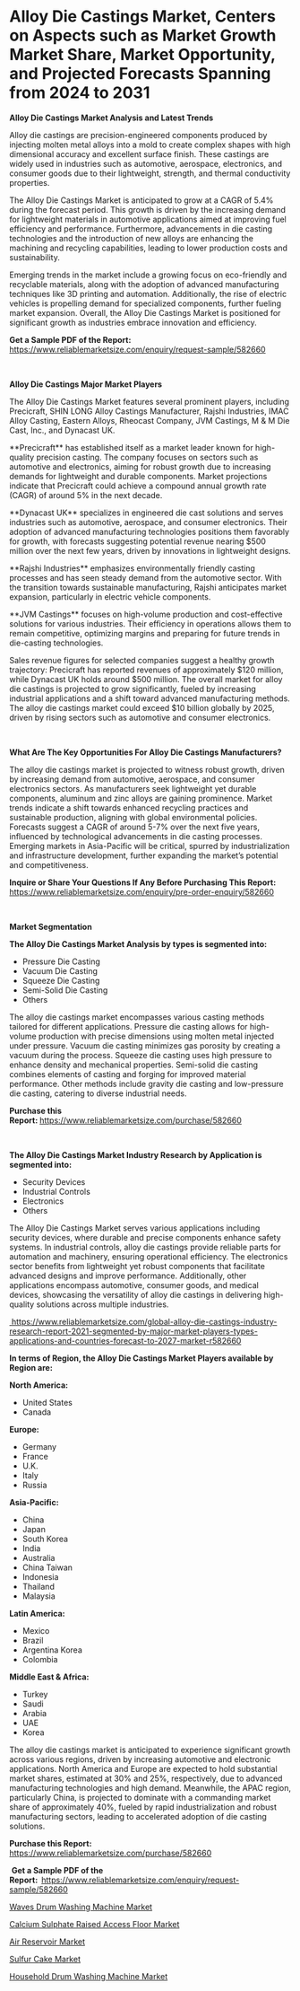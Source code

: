 <p><h1>Alloy Die Castings Market, Centers on Aspects such as Market Growth Market Share, Market Opportunity, and Projected Forecasts Spanning from 2024 to 2031</h1></p><p><strong>Alloy Die Castings Market Analysis and Latest Trends</strong></p>
<p><p>Alloy die castings are precision-engineered components produced by injecting molten metal alloys into a mold to create complex shapes with high dimensional accuracy and excellent surface finish. These castings are widely used in industries such as automotive, aerospace, electronics, and consumer goods due to their lightweight, strength, and thermal conductivity properties.</p><p>The Alloy Die Castings Market is anticipated to grow at a CAGR of 5.4% during the forecast period. This growth is driven by the increasing demand for lightweight materials in automotive applications aimed at improving fuel efficiency and performance. Furthermore, advancements in die casting technologies and the introduction of new alloys are enhancing the machining and recycling capabilities, leading to lower production costs and sustainability.</p><p>Emerging trends in the market include a growing focus on eco-friendly and recyclable materials, along with the adoption of advanced manufacturing techniques like 3D printing and automation. Additionally, the rise of electric vehicles is propelling demand for specialized components, further fueling market expansion. Overall, the Alloy Die Castings Market is positioned for significant growth as industries embrace innovation and efficiency.</p></p>
<p><strong>Get a Sample PDF of the Report:&nbsp;</strong> <a href="https://www.reliablemarketsize.com/enquiry/request-sample/582660?utm_campaign=1326&utm_medium=2&utm_source=Github&utm_content=ia&utm_term=27092024&utm_id=alloy-die-castings">https://www.reliablemarketsize.com/enquiry/request-sample/582660</a></p>
<p>&nbsp;</p>
<p><strong>Alloy Die Castings Major Market Players</strong></p>
<p><p>The Alloy Die Castings Market features several prominent players, including Precicraft, SHIN LONG Alloy Castings Manufacturer, Rajshi Industries, IMAC Alloy Casting, Eastern Alloys, Rheocast Company, JVM Castings, M & M Die Cast, Inc., and Dynacast UK. </p><p>**Precicraft** has established itself as a market leader known for high-quality precision casting. The company focuses on sectors such as automotive and electronics, aiming for robust growth due to increasing demands for lightweight and durable components. Market projections indicate that Precicraft could achieve a compound annual growth rate (CAGR) of around 5% in the next decade.</p><p>**Dynacast UK** specializes in engineered die cast solutions and serves industries such as automotive, aerospace, and consumer electronics. Their adoption of advanced manufacturing technologies positions them favorably for growth, with forecasts suggesting potential revenue nearing $500 million over the next few years, driven by innovations in lightweight designs.</p><p>**Rajshi Industries** emphasizes environmentally friendly casting processes and has seen steady demand from the automotive sector. With the transition towards sustainable manufacturing, Rajshi anticipates market expansion, particularly in electric vehicle components.</p><p>**JVM Castings** focuses on high-volume production and cost-effective solutions for various industries. Their efficiency in operations allows them to remain competitive, optimizing margins and preparing for future trends in die-casting technologies.</p><p>Sales revenue figures for selected companies suggest a healthy growth trajectory: Precicraft has reported revenues of approximately $120 million, while Dynacast UK holds around $500 million. The overall market for alloy die castings is projected to grow significantly, fueled by increasing industrial applications and a shift toward advanced manufacturing methods. The alloy die castings market could exceed $10 billion globally by 2025, driven by rising sectors such as automotive and consumer electronics.</p></p>
<p>&nbsp;</p>
<p><strong>What Are The Key Opportunities For Alloy Die Castings Manufacturers?</strong></p>
<p><p>The alloy die castings market is projected to witness robust growth, driven by increasing demand from automotive, aerospace, and consumer electronics sectors. As manufacturers seek lightweight yet durable components, aluminum and zinc alloys are gaining prominence. Market trends indicate a shift towards enhanced recycling practices and sustainable production, aligning with global environmental policies. Forecasts suggest a CAGR of around 5-7% over the next five years, influenced by technological advancements in die casting processes. Emerging markets in Asia-Pacific will be critical, spurred by industrialization and infrastructure development, further expanding the market’s potential and competitiveness.</p></p>
<p><strong>Inquire or Share Your Questions If Any Before Purchasing This Report:</strong> <a href="https://www.reliablemarketsize.com/enquiry/pre-order-enquiry/582660?utm_campaign=1326&utm_medium=2&utm_source=Github&utm_content=ia&utm_term=27092024&utm_id=alloy-die-castings">https://www.reliablemarketsize.com/enquiry/pre-order-enquiry/582660</a></p>
<p>&nbsp;</p>
<p><strong>Market Segmentation</strong></p>
<p><strong>The Alloy Die Castings Market Analysis by types is segmented into:</strong></p>
<p><ul><li>Pressure Die Casting</li><li>Vacuum Die Casting</li><li>Squeeze Die Casting</li><li>Semi-Solid Die Casting</li><li>Others</li></ul></p>
<p><p>The alloy die castings market encompasses various casting methods tailored for different applications. Pressure die casting allows for high-volume production with precise dimensions using molten metal injected under pressure. Vacuum die casting minimizes gas porosity by creating a vacuum during the process. Squeeze die casting uses high pressure to enhance density and mechanical properties. Semi-solid die casting combines elements of casting and forging for improved material performance. Other methods include gravity die casting and low-pressure die casting, catering to diverse industrial needs.</p></p>
<p><strong>Purchase this Report:&nbsp;</strong><a href="https://www.reliablemarketsize.com/purchase/582660?utm_campaign=1326&utm_medium=2&utm_source=Github&utm_content=ia&utm_term=27092024&utm_id=alloy-die-castings">https://www.reliablemarketsize.com/purchase/582660</a></p>
<p>&nbsp;</p>
<p><strong>The Alloy Die Castings Market Industry Research by Application is segmented into:</strong></p>
<p><ul><li>Security Devices</li><li>Industrial Controls</li><li>Electronics</li><li>Others</li></ul></p>
<p><p>The Alloy Die Castings Market serves various applications including security devices, where durable and precise components enhance safety systems. In industrial controls, alloy die castings provide reliable parts for automation and machinery, ensuring operational efficiency. The electronics sector benefits from lightweight yet robust components that facilitate advanced designs and improve performance. Additionally, other applications encompass automotive, consumer goods, and medical devices, showcasing the versatility of alloy die castings in delivering high-quality solutions across multiple industries.</p></p>
<p><a href="https://www.reliablemarketsize.com/global-alloy-die-castings-industry-research-report-2021-segmented-by-major-market-players-types-applications-and-countries-forecast-to-2027-market-r582660?utm_campaign=1326&utm_medium=2&utm_source=Github&utm_content=ia&utm_term=27092024&utm_id=alloy-die-castings">&nbsp;https://www.reliablemarketsize.com/global-alloy-die-castings-industry-research-report-2021-segmented-by-major-market-players-types-applications-and-countries-forecast-to-2027-market-r582660</a></p>
<p><strong>In terms of Region, the Alloy Die Castings Market Players available by Region are:</strong></p>
<p>
    <p> <strong> North America: </strong>
        <ul>
            <li>United States</li>
            <li>Canada</li>
        </ul>
        </p> 
    <p> <strong> Europe: </strong>
        <ul>
            <li>Germany</li>
            <li>France</li>
            <li>U.K.</li>
            <li>Italy</li>
            <li>Russia</li>
        </ul>
        </p> 
    <p> <strong> Asia-Pacific: </strong>
        <ul>
            <li>China</li>
            <li>Japan</li>
            <li>South Korea</li>
            <li>India</li>
            <li>Australia</li>
            <li>China Taiwan</li>
            <li>Indonesia</li>
            <li>Thailand</li>
            <li>Malaysia</li>
        </ul>
        </p> 
    <p> <strong> Latin America: </strong>
        <ul>
            <li>Mexico</li>
            <li>Brazil</li>
            <li>Argentina Korea</li>
            <li>Colombia</li>
        </ul>
        </p> 
    <p> <strong> Middle East & Africa: </strong>
        <ul>
            <li>Turkey</li>
            <li>Saudi</li>
            <li>Arabia</li>
            <li>UAE</li>
            <li>Korea</li>
        </ul>
    </p>
    </p>
<p><p>The alloy die castings market is anticipated to experience significant growth across various regions, driven by increasing automotive and electronic applications. North America and Europe are expected to hold substantial market shares, estimated at 30% and 25%, respectively, due to advanced manufacturing technologies and high demand. Meanwhile, the APAC region, particularly China, is projected to dominate with a commanding market share of approximately 40%, fueled by rapid industrialization and robust manufacturing sectors, leading to accelerated adoption of die casting solutions.</p></p>
<p><strong>Purchase this Report: </strong><a href="https://www.reliablemarketsize.com/purchase/582660?utm_campaign=1326&utm_medium=2&utm_source=Github&utm_content=ia&utm_term=27092024&utm_id=alloy-die-castings">https://www.reliablemarketsize.com/purchase/582660</a></p>
<p>&nbsp;<strong>Get a Sample PDF of the Report:&nbsp;&nbsp;</strong><a href="https://www.reliablemarketsize.com/enquiry/request-sample/582660?utm_campaign=1326&utm_medium=2&utm_source=Github&utm_content=ia&utm_term=27092024&utm_id=alloy-die-castings">https://www.reliablemarketsize.com/enquiry/request-sample/582660</a></p>
<p><strong></strong></p>
<p><p><a href="https://issuu.com/reportprime-2/docs/waves-drum-washing-machine-market-s_beb8eb748e75ac?utm_campaign=1326&utm_medium=2&utm_source=Github&utm_content=ia&utm_term=27092024&utm_id=alloy-die-castings">Waves Drum Washing Machine Market</a></p><p><a href="https://www.linkedin.com/pulse/strategic-market-insights-global-calcium-sulphate-raised-cqwnc?utm_campaign=1326&utm_medium=2&utm_source=Github&utm_content=ia&utm_term=27092024&utm_id=alloy-die-castings">Calcium Sulphate Raised Access Floor Market</a></p><p><a href="https://github.com/ashepherd82/Market-Research-Report-List-6/blob/main/air-reservoir-market.md?utm_campaign=1326&utm_medium=2&utm_source=Github&utm_content=ia&utm_term=27092024&utm_id=alloy-die-castings">Air Reservoir Market</a></p><p><a href="https://www.linkedin.com/pulse/charting-future-comprehensive-analysis-global-sulfur-jgd5c?utm_campaign=1326&utm_medium=2&utm_source=Github&utm_content=ia&utm_term=27092024&utm_id=alloy-die-castings">Sulfur Cake Market</a></p><p><a href="https://issuu.com/reportprime-2/docs/household-drum-washing-machine-mark_ef71ddf4eebce8?utm_campaign=1326&utm_medium=2&utm_source=Github&utm_content=ia&utm_term=27092024&utm_id=alloy-die-castings">Household Drum Washing Machine Market</a></p></p>